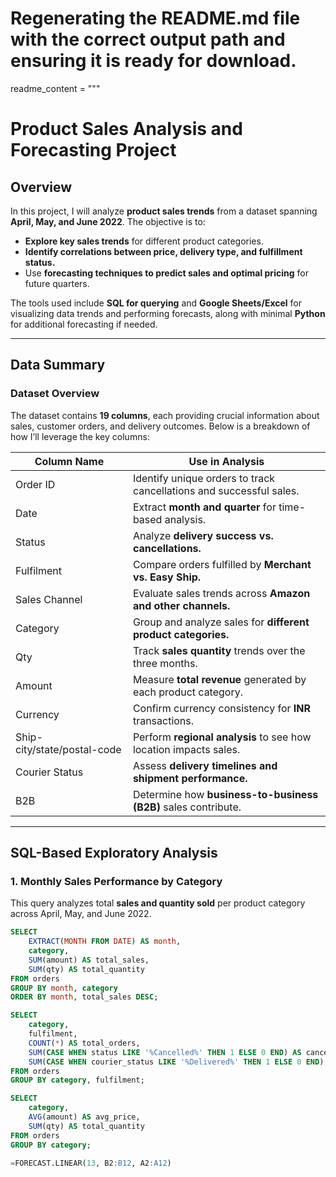 # Regenerating the README.md file with the correct output path and ensuring it is ready for download.

readme_content = """
# Product Sales Analysis and Forecasting Project

## Overview
In this project, I will analyze **product sales trends** from a dataset spanning **April, May, and June 2022**. The objective is to:
- **Explore key sales trends** for different product categories.
- **Identify correlations between price, delivery type, and fulfillment status.**
- Use **forecasting techniques to predict sales and optimal pricing** for future quarters.

The tools used include **SQL for querying** and **Google Sheets/Excel** for visualizing data trends and performing forecasts, along with minimal **Python** for additional forecasting if needed.

---

## Data Summary

### Dataset Overview
The dataset contains **19 columns**, each providing crucial information about sales, customer orders, and delivery outcomes. Below is a breakdown of how I’ll leverage the key columns:

| **Column Name**       | **Use in Analysis**                                                |
|-----------------------|--------------------------------------------------------------------|
| Order ID              | Identify unique orders to track cancellations and successful sales.|
| Date                  | Extract **month and quarter** for time-based analysis.             |
| Status                | Analyze **delivery success vs. cancellations.**                    |
| Fulfilment            | Compare orders fulfilled by **Merchant vs. Easy Ship.**            |
| Sales Channel         | Evaluate sales trends across **Amazon and other channels.**        |
| Category              | Group and analyze sales for **different product categories.**      |
| Qty                   | Track **sales quantity** trends over the three months.             |
| Amount                | Measure **total revenue** generated by each product category.      |
| Currency              | Confirm currency consistency for **INR** transactions.             |
| Ship-city/state/postal-code | Perform **regional analysis** to see how location impacts sales. |
| Courier Status        | Assess **delivery timelines and shipment performance.**            |
| B2B                   | Determine how **business-to-business (B2B)** sales contribute.     |

---

## SQL-Based Exploratory Analysis

### 1. Monthly Sales Performance by Category
This query analyzes total **sales and quantity sold** per product category across April, May, and June 2022.

```sql
SELECT 
    EXTRACT(MONTH FROM DATE) AS month,
    category, 
    SUM(amount) AS total_sales, 
    SUM(qty) AS total_quantity 
FROM orders 
GROUP BY month, category
ORDER BY month, total_sales DESC;

SELECT 
    category,
    fulfilment, 
    COUNT(*) AS total_orders,
    SUM(CASE WHEN status LIKE '%Cancelled%' THEN 1 ELSE 0 END) AS cancelled_orders,
    SUM(CASE WHEN courier_status LIKE '%Delivered%' THEN 1 ELSE 0 END) AS successful_deliveries 
FROM orders 
GROUP BY category, fulfilment;

SELECT 
    category, 
    AVG(amount) AS avg_price, 
    SUM(qty) AS total_quantity 
FROM orders 
GROUP BY category;

=FORECAST.LINEAR(13, B2:B12, A2:A12)
